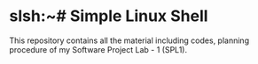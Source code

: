 # slsh:~# Simple Linux Shell
This repository contains all the material including codes, planning procedure of my Software Project Lab - 1 (SPL1).
